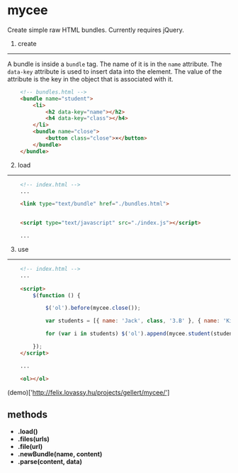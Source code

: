 mycee
=============================

Create simple raw HTML bundles. Currently requires jQuery.

1. create
-----------------------------

A bundle is inside a `bundle` tag. The name of it is in the `name` attribute.
The `data-key` attribute is used to insert data into the element. The value of the attribute is the key in the object that is associated with it.

``` html
	<!-- bundles.html -->
	<bundle name="student">
		<li>
			<h2 data-key="name"></h2>
			<h4 data-key="class"></h4>
		</li>
		<bundle name="close">
			<button class="close">×</button>
		</bundle>
	</bundle>
```

2. load
-----------------------------

``` html
	<!-- index.html -->
	...

	<link type="text/bundle" href="./bundles.html">


	<script type="text/javascript" src="./index.js"></script>

	...
```

3. use
-----------------------------

``` html
	<!-- index.html -->
	...
	
	<script>
		$(function () {

			$('ol').before(mycee.close());

			var students = [{ name: 'Jack', class, '3.B' }, { name: 'Kiddo', class, '6.A' }];

			for (var i in students) $('ol').append(mycee.student(students[i]));

		});
	</script>

	...

	<ol></ol>
```

(demo)['http://felix.lovassy.hu/projects/gellert/mycee/']


methods
-----------------------------

* __.load()__
* __.files(urls)__
* __.file(url)__
* __.newBundle(name, content)__
* __.parse(content, data)__